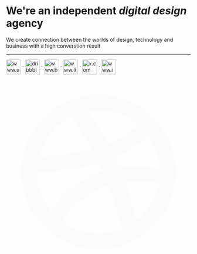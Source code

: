  # We're an independent _digital design_ agency

 We create connection between the worlds of design, technology and business with a high converstion result

 
---

<p align="left">
<a href="https://www.upwork.com/agencies/uxmind/" target="_blank"><img align="center" src="https://www.svgrepo.com/show/349549/upwork.svg" alt="www.upwork.com" height="40" width="40" /></a>
· 
<a href="https://dribbble.com/ux-mind-pro" target="_blank"><img align="center" src="https://www.svgrepo.com/show/343549/dribble-network-communication-internet-interaction.svg" alt="dribbble.com" height="40" width="40" /></a>
·  
<a href="https://www.behance.net/ux-mind-pro" target="_blank"><img align="center" src="https://www.svgrepo.com/show/382716/behance.svg" alt="www.behance.net" height="40" width="40" /></a>
·  
<a href="https://www.linkedin.com/company/ux-mind-pro" target="_blank"><img align="center" src="https://www.svgrepo.com/show/448234/linkedin.svg" alt="www.linkedin.com" height="40" width="40" /></a>
· 
<a href="https://x.com/ux_mind_pro" target="_blank"><img align="center" src="https://seeklogo.com/images/T/twitter-x-logo-0339F999CF-seeklogo.com.png?v=638264860180000000" alt="x.com" height="40" width="40" /></a>
· 
<a href="https://www.instagram.com/ux_mind_pro/" target="_blank"><img align="center" src="https://www.svgrepo.com/show/452229/instagram-1.svg" alt="www.instagram.com" height="40" width="40" /></a>

<svg xmlns="http://www.w3.org/2000/svg" viewBox="0 0 24 24" fill="rgba(251,251,251,1)"><path d="M19.9887 11.5716C19.9029 9.94513 19.3313 8.44745 18.4163 7.22097C18.1749 7.48407 17.8785 7.7698 17.4957 8.09159C16.5881 8.85458 15.4887 9.54307 14.1834 10.101C14.3498 10.4506 14.5029 10.7899 14.6376 11.1098L14.6388 11.1125C14.6652 11.1742 14.6879 11.2306 14.7321 11.3418C14.7379 11.3562 14.7433 11.3697 14.7485 11.3825C16.2621 11.2122 17.8576 11.2749 19.4049 11.4845C19.6106 11.5123 19.805 11.5415 19.9887 11.5716ZM10.6044 4.1213C10.7783 4.36621 10.9602 4.62859 11.1803 4.95378C11.7929 5.8589 12.396 6.81391 12.9604 7.79507C13.0749 7.99416 13.187 8.19289 13.2964 8.39112C14.5193 7.90993 15.5296 7.30281 16.3438 6.62486C16.6731 6.35063 16.9383 6.093 17.1403 5.86972C15.7501 4.70277 13.9571 4 12 4C11.524 4 11.0576 4.04158 10.6044 4.1213ZM4.25266 9.99755C4.83145 9.98452 5.48467 9.94941 6.29303 9.87518C7.90024 9.72758 9.54141 9.46249 11.1549 9.05274C10.5719 8.03721 9.93888 7.02331 9.29452 6.05378C8.98479 5.58775 8.68357 5.14992 8.45484 4.82642C6.39541 5.84613 4.83794 7.72658 4.25266 9.99755ZM5.78366 17.036C6.17111 16.4693 6.68061 15.8314 7.35797 15.1374C8.81199 13.6478 10.5286 12.4878 12.5139 11.8473C12.5417 11.8391 12.5604 11.8336 12.576 11.829C12.411 11.4651 12.2562 11.1405 12.1003 10.8342C10.2643 11.3687 8.3303 11.703 6.40279 11.8762C5.46319 11.9606 4.62005 11.9981 4 12.0044C4.00102 13.9112 4.66915 15.662 5.78366 17.036ZM15.0045 19.4166C14.9001 18.8745 14.7669 18.2706 14.5899 17.574C14.2689 16.3112 13.8668 15.012 13.373 13.7078C11.3712 14.4343 9.77574 15.4974 8.54309 16.7649C7.94904 17.3757 7.51244 17.9537 7.22642 18.4203C8.55892 19.4127 10.2109 20 12 20C13.0626 20 14.0769 19.7928 15.0045 19.4166ZM16.8778 18.3414C18.4073 17.1632 19.4985 15.444 19.8652 13.4703C19.5253 13.3865 19.094 13.3005 18.6196 13.2346C17.5756 13.0897 16.5014 13.0655 15.4409 13.2018C15.8933 14.4764 16.2642 15.7332 16.5608 16.9361C16.6903 17.4614 16.7958 17.9358 16.8778 18.3414ZM12 22C6.47715 22 2 17.5228 2 12C2 6.47715 6.47715 2 12 2C17.5228 2 22 6.47715 22 12C22 17.5228 17.5228 22 12 22Z"></path></svg>
</p>
